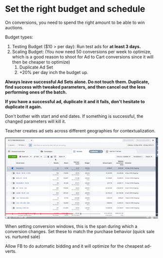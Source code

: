 # Set the right budget and schedule

On conversions, you need to spend the right amount to be able to win auctions. 

Budget types:

1. Testing Budget ($10 > per day): Run test ads for **at least 3 days.**
2. Scaling Budget: (You now need 50 conversions per week to optimize, which is a good reason to shoot for Ad to Cart conversions since it will then be cheaper to optimize)
    1. Duplicate Ad Set
    2. +20% per day inch the budget up.

**Always leave successful Ad Sets alone. Do not touch them. Duplicate, find success with tweaked parameters, and then cancel out the less performing ones of the batch.**

**If you have a successful ad, duplicate it and it fails, don't hesitate to duplicate it again.**

Don't bother with start and end dates. If something is successful, the changed parameters will kill it.

Teacher creates ad sets across different geographies for contextualization.

![Set%20the%20right%20budget%20and%20schedule%2024d666c7c039497c966f3ece35bab7be/Annotation_2020-01-21_210548.png](Set%20the%20right%20budget%20and%20schedule%2024d666c7c039497c966f3ece35bab7be/Annotation_2020-01-21_210548.png)

When setting conversion windows, this is the span during which a conversion changes. Set these to match the purchase behavior (quick sale vs. nurtured sale)

Allow FB to do automatic bidding and it will optimize for the cheapest ad-verts.